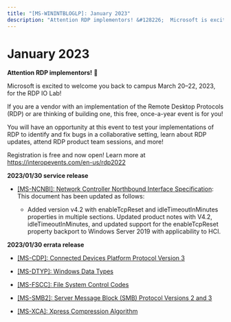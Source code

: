 ```yaml
---
title: "[MS-WININTBLOGLP]: January 2023"
description: "Attention RDP implementors! &#128226;  Microsoft is excited to welcome you back to campus March 20–22, 2023, for the RDP IO Lab!   If you are a"
---
```


# January 2023

<p> </p>
<p><b>Attention RDP implementors!</b> &#128226;</p>

<p>Microsoft is excited to welcome you back to campus March 20–22,
2023, for the RDP IO Lab! </p>

<p>If you are a vendor with an implementation of the Remote
Desktop Protocols (RDP) or are thinking of building one, this free, once-a-year
event is for you!</p>

<p>You will have an opportunity at this event to test your
implementations of RDP to identify and fix bugs in a collaborative setting,
learn about RDP updates, attend RDP product team sessions, and more! </p>

<p>Registration is free and now open! Learn more at <span><a href="https://interopevents.com/en-us/rdp2022">https://interopevents.com/en-us/rdp2022</a></span></p>

<p><b>2023/01/30 service release</b></p>

<ul><li><p><span><span> 
</span></span><span><a href="/openspecs/windows_protocols/MS-WINERRATA/ccf63615-e275-42e4-bc9f-1518ba3662ca">[MS-NCNBI]:
Network Controller Northbound Interface Specification</a></span>: This document
has been updated as follows: </p>

<ul><li><p><span><span>  </span></span>Added
version v4.2 with enableTcpReset and idleTimeoutInMinutes properties in
multiple sections. Updated product notes with V4.2, idleTimeoutInMinutes, and
updated support for the enableTcpReset property backport to Windows Server 2019
with applicability to HCI.</p>

</li></ul></li></ul><p><b>2023/01/30 errata release</b></p>

<ul><li><p><span><span> 
</span></span><span><a href="/openspecs/windows_protocols/MS-WINERRATA/e3ee3d1e-2043-4ce1-9043-c15e4d21c230">[MS-CDP]:
Connected Devices Platform Protocol Version 3</a></span></p>

</li><li><p><span><span> 
</span></span><span><a href="/openspecs/windows_protocols/MS-WINERRATA/11dc2169-6fd7-44a1-b5ac-d8ffed66f39b">[MS-DTYP]:
Windows Data Types</a></span></p>

</li><li><p><span><span> 
</span></span><span><a href="/openspecs/windows_protocols/MS-WINERRATA/47d52c31-2fa8-4992-91eb-7617117a2214">[MS-FSCC]:
File System Control Codes</a></span></p>

</li><li><p><span><span> 
</span></span><span><a href="/openspecs/windows_protocols/MS-WINERRATA/2cdafcfa-ce51-426a-9678-630a505a1a35">[MS-SMB2]:
Server Message Block (SMB) Protocol Versions 2 and 3</a></span></p>

</li><li><p><span><span> 
</span></span><span><a href="/openspecs/windows_protocols/MS-WINERRATA/fcf3306b-da9e-4da5-b8d0-4152db713231">[MS-XCA]:
Xpress Compression Algorithm</a></span></p>

</li></ul>
                